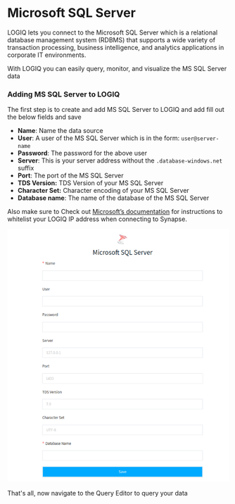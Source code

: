 # Microsoft SQL Server

LOGIQ lets you connect to the Microsoft SQL Server which is a relational database management system (RDBMS) that supports a wide variety of transaction processing, business intelligence, and analytics applications in corporate IT environments.

With LOGIQ you can easily query, monitor, and visualize the MS SQL Server data

### Adding MS SQL Server to LOGIQ

The first step is to create and add MS SQL Server to LOGIQ and add fill out the below fields and save

* **Name**: Name the data source
* **User**: A user of the MS SQL Server which is in the form: `user@server-name`
* **Password**: The password for the above user
* **Server**: This is your server address without the `.database-windows.net` suffix
* **Port**: The port of the MS SQL Server
* **TDS Version:** TDS Version of your MS SQL Server
* **Character Set:** Character encoding of your MS SQL Server
* **Database name**: The name of the database of the MS SQL Server

Also make sure to Check out [Microsoft’s documentation](https://docs.microsoft.com/en-us/azure/synapse-analytics/sql-data-warehouse/create-data-warehouse-portal#create-a-server-level-firewall-rule) for instructions to whitelist your LOGIQ IP address when connecting to Synapse.

![Configuring MS SQL Server](<../../.gitbook/assets/Screenshot from 2022-06-29 21-17-37.png>)

That's all, now navigate to the Query Editor to query your data
